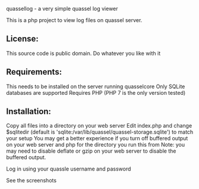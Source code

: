 quassellog - a very simple quassel log viewer

This is a php project to view log files on quassel server.

License:
--------
This source code is public domain. Do whatever you like with it

Requirements:
-------------
This needs to be installed on the server running quasselcore
Only SQLite databases are supported
Requires PHP (PHP 7 is the only version tested)

Installation:
-------------
Copy all files into a directory on your web server
Edit index.php and change $sqlitedir (default is 'sqlite:/var/lib/quassel/quassel-storage.sqlite') to match your setup
You may get a better experience if you turn off buffered output on your web server and php for the directory you run this from
Note: you may need to disable deflate or gzip on your web server to disable the buffered output.

Log in using your quassle username and password

See the screenshots
